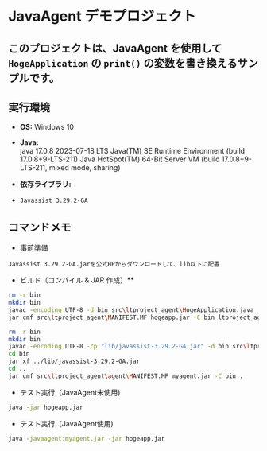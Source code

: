# JavaAgent デモプロジェクト

このプロジェクトは、JavaAgent を使用して `HogeApplication` の `print()` の変数を書き換えるサンプルです。
---


## 実行環境

- **OS:** Windows 10 
- **Java:**  
java 17.0.8 2023-07-18 LTS Java(TM) SE Runtime Environment (build 17.0.8+9-LTS-211) Java HotSpot(TM) 64-Bit Server VM (build 17.0.8+9-LTS-211, mixed mode, sharing)

- **依存ライブラリ:**  
- `Javassist 3.29.2-GA`

## コマンドメモ

- 事前準備

```
Javassist 3.29.2-GA.jarを公式HPからダウンロードして、lib以下に配置

```

- ビルド（コンパイル & JAR 作成）**

```sh
rm -r bin
mkdir bin
javac -encoding UTF-8 -d bin src\ltproject_agent\HogeApplication.java
jar cmf src\ltproject_agent\MANIFEST.MF hogeapp.jar -C bin ltproject_agent/HogeApplication.class

rm -r bin
mkdir bin
javac -encoding UTF-8 -cp "lib/javassist-3.29.2-GA.jar" -d bin src\ltproject_agent\agent\*.java
cd bin
jar xf ../lib/javassist-3.29.2-GA.jar
cd ..
jar cmf src\ltproject_agent\agent\MANIFEST.MF myagent.jar -C bin .

```

- テスト実行（JavaAgent未使用)

```sh
java -jar hogeapp.jar
```

- テスト実行（JavaAgent使用)

```sh
java -javaagent:myagent.jar -jar hogeapp.jar
```


